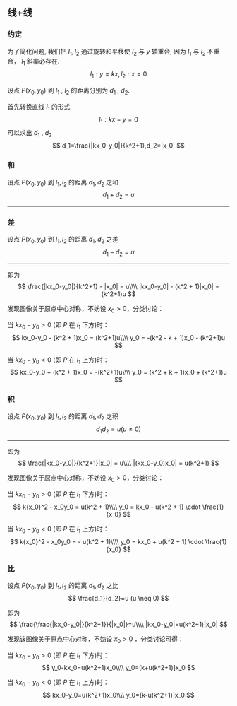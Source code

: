 ## 线+线

### 约定

为了简化问题, 我们把 $l_1,l_2$ 通过旋转和平移使 $l_2$ 与 $y$ 轴重合, 因为 $l_1$ 与 $l_2$ 不重合， $l_1$ 斜率必存在.
$$
l_1:y=kx,l_2:x=0
$$

设点 $P(x_0,y_0)$ 到 $l_1$ , $l_2$ 的距离分别为 $d_1$ , $d_2$.

首先转换直线 $l_1$ 的形式
$$
l_1:kx-y=0
$$
可以求出 $d_1$ , $d_2$ 
$$
d_1=\frac{|kx_0-y_0|}{k^2+1},d_2=|x_0|
$$

### 和

设点 $P(x_0,y_0)$ 到 $l_1,l_2$ 的距离 $d_1,d_2$ 之和
$$
d_1 + d_2 = u
$$

- - -



### 差

设点 $P(x_0,y_0)$ 到 $l_1,l_2$ 的距离 $d_1,d_2$ 之差
$$
d_1 - d_2 = u
$$

- - -
即为
$$
\frac{|kx_0-y_0|}{k^2+1} - |x_0| = u\\\\
|kx_0-y_0| - (k^2 + 1)|x_0| = (k^2+1)u
$$

发现图像关于原点中心对称，不妨设 $x_0 > 0$，分类讨论：

当 $kx_0-y_0 > 0$ (即 $P$ 在 $l_1$ 下方)时：
$$
kx_0-y_0 - (k^2 + 1)x_0 = (k^2+1)u\\\\
y_0 = -(k^2 - k + 1)x_0 - (k^2+1)u
$$

当 $kx_0-y_0 < 0$ (即 $P$ 在 $l_1$ 上方)时：
$$
kx_0-y_0 + (k^2 + 1)x_0 = -(k^2+1)u\\\\
y_0 = (k^2 + k + 1)x_0 + (k^2+1)u
$$

### 积

设点 $P(x_0,y_0)$ 到 $l_1,l_2$ 的距离 $d_1,d_2$ 之积
$$
d_1d_2=u(u \neq 0)
$$
- - -
即为
$$
\frac{|kx_0-y_0|}{k^2+1}|x_0| = u\\\\
|(kx_0-y_0)x_0| = u(k^2+1)
$$

发现图像关于原点中心对称，不妨设 $x_0 > 0$，分类讨论：

当 $kx_0-y_0 > 0$ (即 $P$ 在 $l_1$ 下方)时：
$$
k{x_0}^2 - x_0y_0 = u(k^2 + 1)\\\\
y_0 = kx_0 - u(k^2 + 1) \cdot \frac{1}{x_0}
$$

当 $kx_0-y_0 < 0$ (即 $P$ 在 $l_1$ 上方)时：
$$
k{x_0}^2 - x_0y_0 = - u(k^2 + 1)\\\\
y_0 = kx_0 + u(k^2 + 1) \cdot \frac{1}{x_0}
$$

### 比

设点 $P(x_0,y_0)$ 到 $l_1,l_2$ 的距离 $d_1,d_2$ 之比
$$
\frac{d_1}{d_2}=u (u \neq 0)
$$

即为
$$
\frac{\frac{|kx_0-y_0|}{k^2+1}}{|x_0|}=u\\\\
|kx_0-y_0|=u(k^2+1)|x_0|
$$

发现该图像关于原点中心对称，不妨设 $x_0 > 0$ ，分类讨论可得：

当 $kx_0-y_0 > 0$ (即 $P$ 在 $l_1$ 下方)时：
$$
y_0-kx_0=u(k^2+1)x_0\\\\
y_0=[k+u(k^2+1)]x_0
$$

当 $kx_0-y_0 < 0$ (即 $P$ 在 $l_1$ 上方)时：
$$
kx_0-y_0=u(k^2+1)x_0\\\\
y_0=[k-u(k^2+1)]x_0
$$
